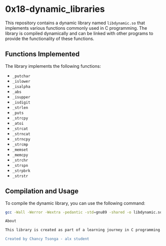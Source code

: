 # 0x18-dynamic_libraries

This repository contains a dynamic library named `libdynamic.so` that implements various functions commonly used in C programming. The library is compiled dynamically and can be linked with other programs to provide the functionality of these functions.

## Functions Implemented

The library implements the following functions:

- `_putchar`
- `_islower`
- `_isalpha`
- `_abs`
- `_isupper`
- `_isdigit`
- `_strlen`
- `_puts`
- `_strcpy`
- `_atoi`
- `_strcat`
- `_strncat`
- `_strncpy`
- `_strcmp`
- `_memset`
- `_memcpy`
- `_strchr`
- `_strspn`
- `_strpbrk`
- `_strstr`

## Compilation and Usage

To compile the dynamic library, you can use the following command:

```bash
gcc -Wall -Werror -Wextra -pedantic -std=gnu89 -shared -o libdynamic.so *.c

About

This library is created as part of a learning journey in C programming. It's meant to showcase the implementation of various functions and the concept of dynamic libraries. Feel free to explore the source code and use the library in your projects.

Created by Chancy Tsonga - alx student
